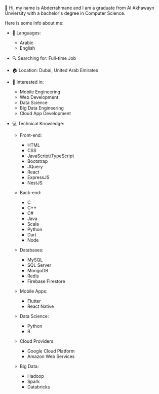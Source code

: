 👋 Hi, my name is Abderrahmane and I am a graduate from
Al Akhawayn Unviersity with a bachelor's degree in 
Computer Science.
  
Here is some info about me:

- 📕 Languages:
  - Arabic
  - English

- 🔍 Searching for: Full-time Job
 
- 🏠 Location: Dubai, United Arab Emirates

- 👀 Interested in:
  - Mobile Engineering
  - Web Development
  - Data Science
  - Big Data Engineering
  - Cloud App Development
- 💻 Technical Knowledge:
  - Front-end:
    - HTML
    - CSS
    - JavaScript/TypeScript
    - Bootstrap
    - JQuery
    - React
    - ExpressJS
    - NestJS

  - Back-end:
    - C
    - C++
    - C#
    - Java
    - Scala
    - Python
    - Dart
    - Node

  - Databases:
    - MySQL
    - SQL Server
    - MongoDB
    - Redis
    - Firebase Firestore

  - Mobile Apps:
    - Flutter
    - React Native

  - Data Science:
    - Python
    - R

  - Cloud Providers:
    - Google Cloud Platform
    - Amazon Web Services

  - Big Data:
    - Hadoop
    - Spark
    - Databricks
